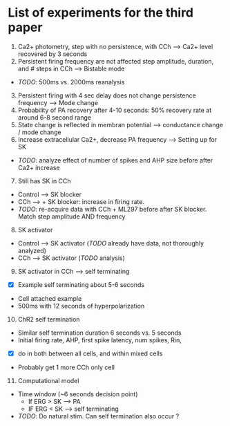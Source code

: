# List of experiments for the third paper
1. Ca2+ photometry, step with no persistence, with CCh --> Ca2+ level recovered by 3 seconds
2. Persistent firing frequency are not affected step amplitude, duration, and # steps in CCh
  --> Bistable mode
  * *TODO*: 500ms vs. 2000ms reanalysis
3. Persistent firing with 4 sec delay does not change persistence frequency --> Mode change
4. Probability of PA recovery after 4-10 seconds: 50% recovery rate at around 6-8 second range
5. State change is reflected in membran potential --> conductance change / mode change
6. Increase extracellular Ca2+, decrease PA frequency --> Setting up for SK
  * *TODO*: analyze effect of number of spikes and AHP size before after Ca2+ increase
7. Still has SK in CCh
  * Control --> SK blocker
  * CCh --> + SK blocker: increase in firing rate.
  * *TODO*: re-acquire data with CCh + ML297 before after SK blocker. Match step amplitude AND frequency
8. SK activator
  * Control --> SK activator (*TODO* already have data, not thoroughly analyzed)
  * CCh --> SK activator (*TODO* analysis)
9. SK activator in CCh --> self terminating
  * [x] Example self terminating about 5-6 seconds
  * Cell attached example
  * 500ms with 12 seconds of hyperpolarization
10. ChR2 self termination
  * Similar self termination duration 6 seconds vs. 5 seconds
  * Initial firing rate, AHP, first spike latency, num spikes, Rin,
  * [x] do in both between all cells, and within mixed cells
  * Probably get 1 more CCh only cell
11. Computational model
  * Time window (~6 seconds decision point)
    - If ERG > SK --> PA
    - IF ERG < SK --> self terminating
  * *TODO*: Do natural stim. Can self termination also occur ?
